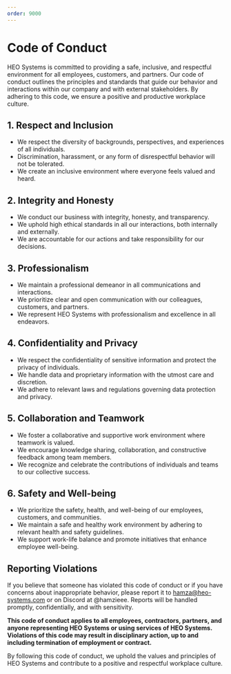 ```yaml
---
order: 9000
---
```

# Code of Conduct

HEO Systems is committed to providing a safe, inclusive, and respectful environment for all employees, customers, and partners. Our code of conduct outlines the principles and standards that guide our behavior and interactions within our company and with external stakeholders. By adhering to this code, we ensure a positive and productive workplace culture.

## 1. Respect and Inclusion

- We respect the diversity of backgrounds, perspectives, and experiences of all individuals.
- Discrimination, harassment, or any form of disrespectful behavior will not be tolerated.
- We create an inclusive environment where everyone feels valued and heard.

## 2. Integrity and Honesty

- We conduct our business with integrity, honesty, and transparency.
- We uphold high ethical standards in all our interactions, both internally and externally.
- We are accountable for our actions and take responsibility for our decisions.

## 3. Professionalism

- We maintain a professional demeanor in all communications and interactions.
- We prioritize clear and open communication with our colleagues, customers, and partners.
- We represent HEO Systems with professionalism and excellence in all endeavors.

## 4. Confidentiality and Privacy

- We respect the confidentiality of sensitive information and protect the privacy of individuals.
- We handle data and proprietary information with the utmost care and discretion.
- We adhere to relevant laws and regulations governing data protection and privacy.

## 5. Collaboration and Teamwork

- We foster a collaborative and supportive work environment where teamwork is valued.
- We encourage knowledge sharing, collaboration, and constructive feedback among team members.
- We recognize and celebrate the contributions of individuals and teams to our collective success.

## 6. Safety and Well-being

- We prioritize the safety, health, and well-being of our employees, customers, and communities.
- We maintain a safe and healthy work environment by adhering to relevant health and safety guidelines.
- We support work-life balance and promote initiatives that enhance employee well-being.

## Reporting Violations

If you believe that someone has violated this code of conduct or if you have concerns about inappropriate behavior, please report it to hamza@heo-systems.com or on Discord at @hamzieee. Reports will be handled promptly, confidentially, and with sensitivity.

**This code of conduct applies to all employees, contractors, partners, and anyone representing HEO Systems or using services of HEO Systems. Violations of this code may result in disciplinary action, up to and including termination of employment or contract.**

By following this code of conduct, we uphold the values and principles of HEO Systems and contribute to a positive and respectful workplace culture.